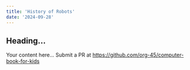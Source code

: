 ```yaml
---
title: 'History of Robots'
date: '2024-09-28'
---
```


## Heading...
Your content here...
Submit a PR at https://github.com/org-45/computer-book-for-kids
